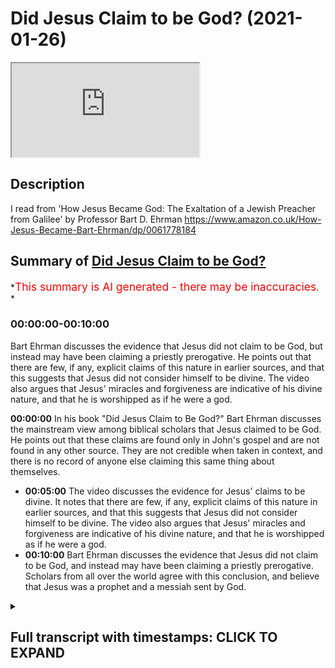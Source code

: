 # Did Jesus Claim to be God? (2021-01-26)

<iframe loading='lazy' allow='autoplay' src='https://www.youtube.com/embed/TZoC-iPb7uU'></iframe>

## Description

I read from 'How Jesus Became God: The Exaltation of a Jewish Preacher from Galilee'
by Professor Bart D. Ehrman
<https://www.amazon.co.uk/How-Jesus-Became-Bart-Ehrman/dp/0061778184>

## Summary of [Did Jesus Claim to be God?](https://www.youtube.com/watch?v=TZoC-iPb7uU)

*<span style="color:red; font-size:125%">This summary is AI generated - there may be inaccuracies</span>. *

### <a onclick="modifyYTiframeseektime('0')">00:00:00-00:10:00</a>

 Bart Ehrman discusses the evidence that Jesus did not claim to be God, but instead may have been claiming a priestly prerogative. He points out that there are few, if any, explicit claims of this nature in earlier sources, and that this suggests that Jesus did not consider himself to be divine. The video also argues that Jesus' miracles and forgiveness are indicative of his divine nature, and that he is worshipped as if he were a god.

**<a onclick="modifyYTiframeseektime('0')">00:00:00</a>** In his book "Did Jesus Claim to Be God?" Bart Ehrman discusses the mainstream view among biblical scholars that Jesus claimed to be God. He points out that these claims are found only in John's gospel and are not found in any other source. They are not credible when taken in context, and there is no record of anyone else claiming this same thing about themselves.

* **<a onclick="modifyYTiframeseektime('300')">00:05:00</a>** The video discusses the evidence for Jesus' claims to be divine. It notes that there are few, if any, explicit claims of this nature in earlier sources, and that this suggests that Jesus did not consider himself to be divine. The video also argues that Jesus' miracles and forgiveness are indicative of his divine nature, and that he is worshipped as if he were a god.
* **<a onclick="modifyYTiframeseektime('600')">00:10:00</a>**  Bart Ehrman discusses the evidence that Jesus did not claim to be God, and instead may have been claiming a priestly prerogative. Scholars from all over the world agree with this conclusion, and believe that Jesus was a prophet and a messiah sent by God.

<details><summary><h2>Full transcript with timestamps: CLICK TO EXPAND</h2></summary>

<a onclick="modifyYTiframeseektime('1')">0:00:01</a> did jesus claim to be god ? this
is a really important question
<a onclick="modifyYTiframeseektime('6')">0:00:06</a> and historians have been investigating the life
of jesus the historical jesus for generations
<a onclick="modifyYTiframeseektime('11')">0:00:11</a> now , and they've come broadly to consensus
on this question . it really matters to us today
<a onclick="modifyYTiframeseektime('18')">0:00:18</a> because if he did claim to be god then
it matters . it matters that we worship
<a onclick="modifyYTiframeseektime('23')">0:00:23</a> him as our creator as our lord however if
he didn't claim to be god and he wasn't god
<a onclick="modifyYTiframeseektime('30')">0:00:30</a> then worshiping him is an act of egregious
idolatry and indeed orthodox jews will not enter
<a onclick="modifyYTiframeseektime('36')">0:00:36</a> into a church today because of what they perceive
to be the idolatry that takes place in the typical
<a onclick="modifyYTiframeseektime('43')">0:00:43</a> christian church and muslims many muslims will
not enter into a church for the same reason
<a onclick="modifyYTiframeseektime('49')">0:00:49</a> so i want to share with you some of the
mainstream research findings of biblical
<a onclick="modifyYTiframeseektime('54')">0:00:54</a> scholarship by sharing with you again from the
work of bart ehrman who is distinguished professor
<a onclick="modifyYTiframeseektime('61')">0:01:01</a> of religious studies at the university of north
carolina chapel hill in america he's one of
<a onclick="modifyYTiframeseektime('66')">0:01:06</a> the world's leading new testament scholars and a
specialist on the historical jesus . i'm going to be
<a onclick="modifyYTiframeseektime('72')">0:01:12</a> quoting from this book again how jesus became god
the exaltation of a jewish preacher from galilee  .  
<a onclick="modifyYTiframeseektime('79')">0:01:19</a> there's a chapter in his book called did jesus
think he was god and towards the end of this
<a onclick="modifyYTiframeseektime('86')">0:01:26</a> chapter there's a subheading : did jesus claim
to be god ? which i want to share with you i
<a onclick="modifyYTiframeseektime('92')">0:01:32</a> don't necessarily agree with everything he says
in here but i think he's certainly more or less on
<a onclick="modifyYTiframeseektime('96')">0:01:36</a> the right path when it comes to jesus . so he writes
this then in a nutshell is what i think we can say
<a onclick="modifyYTiframeseektime('104')">0:01:44</a> about the historical jesus and his understanding
of himself he thought he was a prophet
<a onclick="modifyYTiframeseektime('110')">0:01:50</a> predicting the end of the current evil age and the
future king of israel in the age to come but did
<a onclick="modifyYTiframeseektime('117')">0:01:57</a> he call himself god it is true that jesus claims
to be divine in the last of our canonical gospels
<a onclick="modifyYTiframeseektime('125')">0:02:05</a> to be written the gospel of john in that gospel
jesus does make remarkable claims about himself
<a onclick="modifyYTiframeseektime('133')">0:02:13</a> in speaking of the father of the jews abraham who
lived 1800 years earlier jesus tells his opponents
<a onclick="modifyYTiframeseektime('140')">0:02:20</a> truly i tell you before abraham was i am that's
john 8 58. this particular phrase " i am " brings
<a onclick="modifyYTiframeseektime('149')">0:02:29</a> a familiar call to anyone acquainted with the
hebrew bible in the book of exodus in the story
<a onclick="modifyYTiframeseektime('154')">0:02:34</a> of the burning bush , moses asked god what his
name is and god tells him that his name is i am
<a onclick="modifyYTiframeseektime('163')">0:02:43</a> jesus appears to be claiming not only to have
existed before abraham but to have been given
<a onclick="modifyYTiframeseektime('168')">0:02:48</a> the name of god himself his jewish opponents know
exactly what he is saying they immediately take up
<a onclick="modifyYTiframeseektime('175')">0:02:55</a> stones to stone him later in the gospel jesus is
even more explicit again as he proclaims i and the
<a onclick="modifyYTiframeseektime('183')">0:03:03</a> father are one john 10 30. once again the jewish
listeners break out the stones still later when
<a onclick="modifyYTiframeseektime('191')">0:03:11</a> jesus is talking to his disciples at his last
meal with them his follower philip asked him
<a onclick="modifyYTiframeseektime('197')">0:03:17</a> to show them who god the father is jesus replies
the one who has seen me has seen the father 14 9
<a onclick="modifyYTiframeseektime('207')">0:03:27</a> and again later during the same meal jesus
prays to god and asks about how god had
<a onclick="modifyYTiframeseektime('214')">0:03:34</a> sent him and speaks about how god had sent him
into the world and refers to my glory that you
<a onclick="modifyYTiframeseektime('221')">0:03:41</a> gave me before the foundation of the world 24.
jesus is not claiming to be god the father here
<a onclick="modifyYTiframeseektime('230')">0:03:50</a> obviously since when he's
praying he is not talking to himself
<a onclick="modifyYTiframeseektime('235')">0:03:55</a> so he is not saying that he is identical with
god but he is saying that he is equal with god
<a onclick="modifyYTiframeseektime('241')">0:04:01</a> and has been that way from before the world
was created these are amazingly exalted claims
<a onclick="modifyYTiframeseektime('249')">0:04:09</a> but looked at from a historical perspective they
simply cannot be ascribed to the historical jesus
<a onclick="modifyYTiframeseektime('257')">0:04:17</a> they don't pass any of our criteria they are
not multiply attested in our sources they appear
<a onclick="modifyYTiframeseektime('264')">0:04:24</a> only in john our latest and most theologically
orientated gospel they certainly do not pass the
<a onclick="modifyYTiframeseektime('272')">0:04:32</a> criterion of dissimilarity since they express
the very view of jesus that the author of the
<a onclick="modifyYTiframeseektime('277')">0:04:37</a> gospel of john happens to hold and they are not
at all contextually credible we have no record of
<a onclick="modifyYTiframeseektime('285')">0:04:45</a> any palestinian jew ever saying any such things
about himself these divine self claims in john
<a onclick="modifyYTiframeseektime('294')">0:04:54</a> are part of john's distinctive theology they are
not part of the historical record of what jesus
<a onclick="modifyYTiframeseektime('301')">0:05:01</a> actually said and just to leave this for a second
having read about this subject for some time
<a onclick="modifyYTiframeseektime('309')">0:05:09</a> i would say virtually all over 99 percent of
the world scholars do not think that the amazing
<a onclick="modifyYTiframeseektime('317')">0:05:17</a> claims on the lips of jesus in the gospel of john
are historical very very very few people just a
<a onclick="modifyYTiframeseektime('325')">0:05:25</a> handful of people so just to continue , look at the
matter in a different light as i pointed out we
<a onclick="modifyYTiframeseektime('332')">0:05:32</a> have numerous earlier sources for the historical
jesus a few comments in paul including several
<a onclick="modifyYTiframeseektime('338')">0:05:38</a> quotations from jesus's teaching we have mark q
this is quell the source shared by matthew and
<a onclick="modifyYTiframeseektime('345')">0:05:45</a> luke we have M and L that's M is material unique
to Matthew and L is material unique to Luke Luke's
<a onclick="modifyYTiframeseektime('353')">0:05:53</a> gospel not to mention the finished gospels
of matthew and luke . in none
<a onclick="modifyYTiframeseektime('359')">0:05:59</a> of them do we find exalted claims of this sort if
jesus went around galilee proclaiming himself to
<a onclick="modifyYTiframeseektime('367')">0:06:07</a> be a divine being sent from god one who existed
before the creation of the world he was in fact
<a onclick="modifyYTiframeseektime('374')">0:06:14</a> equal with god could anything else that he might
say be so breathtaking and thunderously important
<a onclick="modifyYTiframeseektime('382')">0:06:22</a> and yet none of these earlier sources says any
such thing about him did they all of them just
<a onclick="modifyYTiframeseektime('391')">0:06:31</a> decide not to mention the one thing that was
most significant about jesus this is a really
<a onclick="modifyYTiframeseektime('396')">0:06:36</a> good point by the way almost certainly the
divine self claims in john are not historical
<a onclick="modifyYTiframeseektime('404')">0:06:44</a> but is it possible that jesus considered himself
divine in some other sense i have already argued
<a onclick="modifyYTiframeseektime('411')">0:06:51</a> that he did not consider himself to be the son of
man and so he did not consider himself to be the
<a onclick="modifyYTiframeseektime('417')">0:06:57</a> heavenly angelic being who would be the judge of
all the earth but did he think of himself as the
<a onclick="modifyYTiframeseektime('423')">0:07:03</a> future king of the kingdom the messiah and we saw
in the previous chapter that in some passages of
<a onclick="modifyYTiframeseektime('430')">0:07:10</a> scripture the king is talked about as a divine
being and not merely a mortal and this is psalm
<a onclick="modifyYTiframeseektime('437')">0:07:17</a> 45 for example isn't it possible that jesus
understood himself as divine in that sense
<a onclick="modifyYTiframeseektime('444')">0:07:24</a> it is of course possible but i think it is
highly unlikely for the following reason
<a onclick="modifyYTiframeseektime('450')">0:07:30</a> in the hebrew bible and indeed in the entire
jewish tradition we do have instances in which
<a onclick="modifyYTiframeseektime('457')">0:07:37</a> mortals for example a king or moses or enoch
were considered to be divine beings in some sense
<a onclick="modifyYTiframeseektime('465')">0:07:45</a> philo of alexandra by the way who was slightly
earlier than jesus used this kind of language of
<a onclick="modifyYTiframeseektime('471')">0:07:51</a> moses he called him a god by the way but that
was always what someone else said about them
<a onclick="modifyYTiframeseektime('478')">0:07:58</a> it was never what they were recorded as saying
about themselves so in philo for example moses
<a onclick="modifyYTiframeseektime('484')">0:08:04</a> is never recorded as saying i am god other
people may have used that language of them
<a onclick="modifyYTiframeseektime('488')">0:08:08</a> no one records moses or enoch or a king saying
i am god not in the jewish tradition this is
<a onclick="modifyYTiframeseektime('495')">0:08:15</a> quite different from the situation that we
find in say egypt where the pharaohs claimed
<a onclick="modifyYTiframeseektime('502')">0:08:22</a> direct divine lineage or with alexander the great
who accepted cultic veneration always some of the
<a onclick="modifyYTiframeseektime('510')">0:08:30</a> roman emperors who actively propagated the idea
that they were gods . this never happens in judaism
<a onclick="modifyYTiframeseektime('517')">0:08:37</a> that we know of . the idea that a king could be
divine may have occurred to his followers later
<a onclick="modifyYTiframeseektime('525')">0:08:45</a> as they began to think more about his eminence
and significance but we have no known instance
<a onclick="modifyYTiframeseektime('530')">0:08:50</a> of a living jewish king proclaiming himself to be
divine could jesus be the exception yes of course
<a onclick="modifyYTiframeseektime('540')">0:09:00</a> there are always exceptions to everything but to
think that jesus is the exception in this case
<a onclick="modifyYTiframeseektime('547')">0:09:07</a> one would need a good deal of persuasive evidence
and it just doesn't exist the evidence for jesus's
<a onclick="modifyYTiframeseektime('555')">0:09:15</a> claims to be divine come only from the last of the
new testament gospels not from any earlier sources  
<a onclick="modifyYTiframeseektime('566')">0:09:26</a> some may argue that there are other reasons
apart from explicit divine self claims to suspect
<a onclick="modifyYTiframeseektime('572')">0:09:32</a> that jesus saw himself as divine for example
he does amazing miracles that surely only a
<a onclick="modifyYTiframeseektime('578')">0:09:38</a> divine figure could do and he forgives people's
sins which surely is a prerogative of god alone
<a onclick="modifyYTiframeseektime('584')">0:09:44</a> and he receives worship as people bow down before
him which surely indicates that he welcomes divine
<a onclick="modifyYTiframeseektime('591')">0:09:51</a> honors there are two points to stress about
such things the first is that all of them are
<a onclick="modifyYTiframeseektime('600')">0:10:00</a> compatible with human not just divine authority
in the hebrew bible the prophets elijah and elisha
<a onclick="modifyYTiframeseektime('608')">0:10:08</a> did fantastic miracles including healing the sick
and raising the dead through the power of god and
<a onclick="modifyYTiframeseektime('615')">0:10:15</a> in the new testament so did the apostles peter
and paul but that did not make any of them divine
<a onclick="modifyYTiframeseektime('622')">0:10:22</a> when jesus forgives sins he never says i forgive
you as god might say but your sins are forgiven
<a onclick="modifyYTiframeseektime('631')">0:10:31</a> which means that god has forgiven the sins
this prerogative for pronouncing sins forgiven
<a onclick="modifyYTiframeseektime('637')">0:10:37</a> was otherwise reserved for jewish priests in
honor of sacrifices that worshipers made at
<a onclick="modifyYTiframeseektime('643')">0:10:43</a> the jerusalem temple jesus may be claiming a
priestly prerogative but not a divine one and
<a onclick="modifyYTiframeseektime('651')">0:10:51</a> kings were worshiped even in the bible matthew
18 26 by veneration and obesience just as god was
<a onclick="modifyYTiframeseektime('661')">0:11:01</a> jesus may be accepting the worship
due to him as the future king
<a onclick="modifyYTiframeseektime('666')">0:11:06</a> none of these things is in and of itself
a clear indication that jesus is divine
<a onclick="modifyYTiframeseektime('675')">0:11:15</a> but even more important these activities may not
even go back to the historical jesus instead they
<a onclick="modifyYTiframeseektime('681')">0:11:21</a> may be traditions assigned to jesus by later
storytellers in order to heighten his eminence
<a onclick="modifyYTiframeseektime('687')">0:11:27</a> and significance recall one of the main points
of this chapter many traditions in the gospels do
<a onclick="modifyYTiframeseektime('693')">0:11:33</a> not derive from the life of the historical jesus
but represent embellishments made by storytellers
<a onclick="modifyYTiframeseektime('701')">0:11:41</a> who were trying to convert people by convincing
them of jesus's superiority and to instruct
<a onclick="modifyYTiframeseektime('707')">0:11:47</a> those who were converted these traditions of
jesus's eminence cannot pass the criterion of
<a onclick="modifyYTiframeseektime('713')">0:11:53</a> dissimilarity and are very likely pious expansions
of the stories told about him told by people who
<a onclick="modifyYTiframeseektime('722')">0:12:02</a> after his resurrection did come to understand
that he was in some sense divine what we can
<a onclick="modifyYTiframeseektime('730')">0:12:10</a> know with relative certainty about
jesus is that his public ministry
<a onclick="modifyYTiframeseektime('735')">0:12:15</a> and proclamation were not focused on his divinity
in fact they are not about his divinity at all
<a onclick="modifyYTiframeseektime('742')">0:12:22</a> they were about god and about the kingdom that
god was going to bring . and i'll just end it there  .  
<a onclick="modifyYTiframeseektime('751')">0:12:31</a> this is totally mainstream scholarship by the way
the vast majority of biblical scholars throughout
<a onclick="modifyYTiframeseektime('757')">0:12:37</a> the world would accept this conclusion . some may
believe jesus is god as a matter of faith but
<a onclick="modifyYTiframeseektime('763')">0:12:43</a> they would accept nevertheless the the logic of
the arguments that bart ehrman presents there
<a onclick="modifyYTiframeseektime('769')">0:12:49</a> i hope this goes some way to informing
your decision about whether or not we
<a onclick="modifyYTiframeseektime('772')">0:12:52</a> should worship jesus as god or whether we should
accept him for what by ermine concludes he was
<a onclick="modifyYTiframeseektime('778')">0:12:58</a> a prophet and a messiah
sent by god . until next time  

</details>
